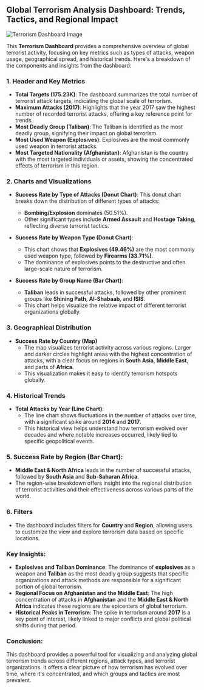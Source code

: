 ## **Global Terrorism Analysis Dashboard: Trends, Tactics, and Regional Impact**

![Terrorism Dashboard Image](https://drive.google.com/uc?export=view&id=1nj-J2Ghd9OiNAT-sgeQRp1psIn0aAo4u)

This **Terrorism Dashboard** provides a comprehensive overview of global terrorist activity, focusing on key metrics such as types of attacks, weapon usage, geographical spread, and historical trends. Here's a breakdown of the components and insights from the dashboard:

### 1. **Header and Key Metrics**
- **Total Targets (175.23K)**: The dashboard summarizes the total number of terrorist attack targets, indicating the global scale of terrorism.
- **Maximum Attacks (2017)**: Highlights that the year 2017 saw the highest number of recorded terrorist attacks, offering a key reference point for trends.
- **Most Deadly Group (Taliban)**: The Taliban is identified as the most deadly group, signifying their impact on global terrorism.
- **Most Used Weapon (Explosives)**: Explosives are the most commonly used weapon in terrorist attacks.
- **Most Targeted Nationality (Afghanistan)**: Afghanistan is the country with the most targeted individuals or assets, showing the concentrated effects of terrorism in this region.

### 2. **Charts and Visualizations**
- **Success Rate by Type of Attacks (Donut Chart)**:
  This donut chart breaks down the distribution of different types of attacks:
  - **Bombing/Explosion** dominates (50.51%).
  - Other significant types include **Armed Assault** and **Hostage Taking**, reflecting diverse terrorist tactics.
  
- **Success Rate by Weapon Type (Donut Chart)**:
  - This chart shows that **Explosives (49.46%)** are the most commonly used weapon type, followed by **Firearms (33.71%)**.
  - The dominance of explosives points to the destructive and often large-scale nature of terrorism.

- **Success Rate by Group Name (Bar Chart)**:
  - **Taliban** leads in successful attacks, followed by other prominent groups like **Shining Path**, **Al-Shabaab**, and **ISIS**.
  - This chart helps visualize the relative impact of different terrorist organizations globally.

### 3. **Geographical Distribution**
- **Success Rate by Country (Map)**
  - The map visualizes terrorist activity across various regions. Larger and darker circles highlight areas with the highest concentration of attacks, with a clear focus on regions in **South Asia**, **Middle East**, and parts of **Africa**.
  - This visualization makes it easy to identify terrorism hotspots globally.

### 4. **Historical Trends**
- **Total Attacks by Year (Line Chart)**:
  - The line chart shows fluctuations in the number of attacks over time, with a significant spike around **2014** and **2017**.
  - This historical view helps understand how terrorism evolved over decades and where notable increases occurred, likely tied to specific geopolitical events.

### 5. **Success Rate by Region (Bar Chart)**:
  - **Middle East & North Africa** leads in the number of successful attacks, followed by **South Asia** and **Sub-Saharan Africa**.
  - The region-wise breakdown offers insight into the regional distribution of terrorist activities and their effectiveness across various parts of the world.

### 6. **Filters**
  - The dashboard includes filters for **Country** and **Region**, allowing users to customize the view and explore terrorism data based on specific locations.

### Key Insights:
- **Explosives and Taliban Dominance**: The dominance of **explosives** as a weapon and **Taliban** as the most deadly group suggests that specific organizations and attack methods are responsible for a significant portion of global terrorism.
- **Regional Focus on Afghanistan and the Middle East**: The high concentration of attacks in **Afghanistan** and the **Middle East & North Africa** indicates these regions are the epicenters of global terrorism.
- **Historical Peaks in Terrorism**: The spike in terrorism around **2017** is a key point of interest, likely linked to major conflicts and global political shifts during that period.

### Conclusion:
This dashboard provides a powerful tool for visualizing and analyzing global terrorism trends across different regions, attack types, and terrorist organizations. It offers a clear picture of how terrorism has evolved over time, where it's concentrated, and which groups and tactics are most prevalent.

